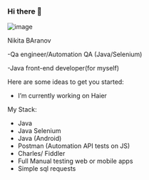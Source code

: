 ### Hi there 👋

![image](https://user-images.githubusercontent.com/56918229/180444105-1c8353f7-efce-44ad-adde-70b424d25a04.png)


Nikita BAranov

-Qa engineer/Automation QA (Java/Selenium)

-Java front-end developer(for myself)

Here are some ideas to get you started:

- I’m currently working on Haier
 
My Stack:
- Java
- Java Selenium
- Java (Android)
- Postman (Automation API tests on JS)
- Charles/ Fiddler
- Full Manual testing web or mobile apps
- Simple sql requests
